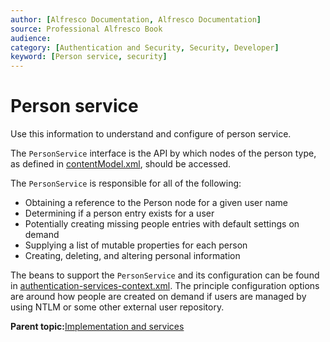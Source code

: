 ```yaml
---
author: [Alfresco Documentation, Alfresco Documentation]
source: Professional Alfresco Book
audience: 
category: [Authentication and Security, Security, Developer]
keyword: [Person service, security]
---
```


# Person service

Use this information to understand and configure of person service.

The `PersonService` interface is the API by which nodes of the person type, as defined in [contentModel.xml](http://dev.alfresco.com/resource/AlfrescoOne/5.0/configuration/alfresco/model/contentModel.xml), should be accessed.

The `PersonService` is responsible for all of the following:

-   Obtaining a reference to the Person node for a given user name
-   Determining if a person entry exists for a user
-   Potentially creating missing people entries with default settings on demand
-   Supplying a list of mutable properties for each person
-   Creating, deleting, and altering personal information

The beans to support the `PersonService` and its configuration can be found in [authentication-services-context.xml](http://dev.alfresco.com/resource/AlfrescoOne/5.0/configuration/alfresco/authentication-services-context.xml). The principle configuration options are around how people are created on demand if users are managed by using NTLM or some other external user repository.

**Parent topic:**[Implementation and services](../concepts/secur-implserv.md)

